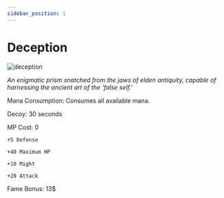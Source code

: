```yaml
---
sidebar_position: 1
---
```


# Deception

![deception](https://vwiki.valorserver.com/api/item/picture/deception)

<i>An enigmatic prism snatched from the jaws of elden antiquity, capable of harnessing the ancient art of the 'false self.'</i>

Mana Consumption: Consumes all available mana.

Decoy: 30 seconds

MP Cost: 0 

    +5 Defense
    
    +40 Maximum HP
    
    +10 Might
    
    +20 Attack

Fame Bonus: 13$
